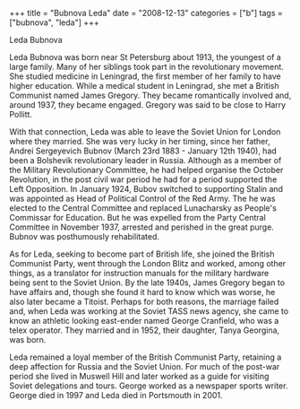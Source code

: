 +++
title = "Bubnova Leda"
date = "2008-12-13"
categories = ["b"]
tags = ["bubnova", "leda"]
+++

Leda Bubnova

Leda Bubnova was born near St Petersburg about 1913, the youngest of a large family. Many of her siblings took part in the revolutionary movement. She studied medicine in Leningrad, the first member of her family to have higher education. While a medical student in Leningrad, she met a British Communist named James Gregory. They became romantically involved and, around 1937, they became engaged. Gregory was said to be close to Harry Pollitt.

With that connection, Leda was able to leave the Soviet Union for London where they married. She was very lucky in her timing, since her father, Andrei Sergeyevich Bubnov (March 23rd 1883 - January 12th 1940), had been a Bolshevik revolutionary leader in Russia. Although as a member of the Military Revolutionary Committee, he had helped organise the October Revolution, in the post civil war period he had for a period supported the Left Opposition. In January 1924, Bubov switched to supporting Stalin and was appointed as Head of Political Control of the Red Army. The he was elected to the Central Committee and replaced Lunacharsky as People's Commissar for Education. But he was expelled from the Party Central Committee in November 1937, arrested and perished in the great purge. Bubnov was posthumously rehabilitated.

As for Leda, seeking to become part of British life, she joined the British Communist Party, went through the London Blitz and worked, among other things, as a translator for instruction manuals for the military hardware being sent to the Soviet Union. By the late 1940s, James Gregory began to have affairs and, though she found it hard to know which was worse, he also later became a Titoist. Perhaps for both reasons, the marriage failed and, when Leda was working at the Soviet TASS news agency, she came to know an athletic looking east-ender named George Cranfield, who was a telex operator. They married and in 1952, their daughter, Tanya Georgina, was born.

Leda remained a loyal member of the British Communist Party, retaining a deep affection for Russia and the Soviet Union. For much of the post-war period she lived in Muswell Hill and later worked as a guide for visiting Soviet delegations and tours. George worked as a newspaper sports writer. George died in 1997 and Leda died in Portsmouth in 2001.
